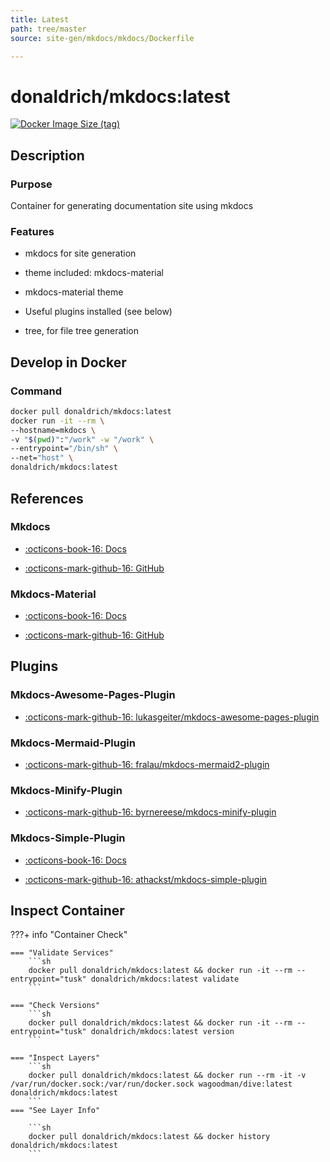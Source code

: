 ```yaml
---
title: Latest
path: tree/master
source: site-gen/mkdocs/mkdocs/Dockerfile

---
```


# donaldrich/mkdocs:latest

[![Docker Image Size (tag)](https://img.shields.io/docker/image-size/donaldrich/mkdocs/latest?color=blue&label=size&logo=docker&style=flat-square)](https://hub.docker.com/r/donaldrich/mkdocs/latest)

## Description

### Purpose

Container for generating documentation site using mkdocs

### Features

- mkdocs for site generation

- theme included: mkdocs-material

- mkdocs-material theme

- Useful plugins installed (see below)

- tree, for file tree generation

## Develop in Docker

### Command

```sh
docker pull donaldrich/mkdocs:latest
docker run -it --rm \
--hostname=mkdocs \
-v "$(pwd)":"/work" -w "/work" \
--entrypoint="/bin/sh" \
--net="host" \
donaldrich/mkdocs:latest
```

## References

### Mkdocs

- [:octicons-book-16: Docs](https://www.mkdocs.org)

- [:octicons-mark-github-16: GitHub](https://github.com/mkdocs/mkdocs)

### Mkdocs-Material

- [:octicons-book-16: Docs](https://squidfunk.github.io/mkdocs-material)

- [:octicons-mark-github-16: GitHub](https://github.com/squidfunk/mkdocs-material)

## Plugins

### Mkdocs-Awesome-Pages-Plugin

- [:octicons-mark-github-16: lukasgeiter/mkdocs-awesome-pages-plugin](https://github.com/lukasgeiter/mkdocs-awesome-pages-plugin)

### Mkdocs-Mermaid-Plugin

- [:octicons-mark-github-16: fralau/mkdocs-mermaid2-plugin](https://github.com/fralau/mkdocs-mermaid2-plugin)

### Mkdocs-Minify-Plugin

- [:octicons-mark-github-16: byrnereese/mkdocs-minify-plugin](https://github.com/byrnereese/mkdocs-minify-plugin)

### Mkdocs-Simple-Plugin

- [:octicons-book-16: Docs](https://www.allisonthackston.com/mkdocs-simple-plugin)

- [:octicons-mark-github-16: athackst/mkdocs-simple-plugin](https://github.com/athackst/mkdocs-simple-plugin)

## Inspect Container

???+ info "Container Check"

    === "Validate Services"
        ```sh
        docker pull donaldrich/mkdocs:latest && docker run -it --rm --entrypoint="tusk" donaldrich/mkdocs:latest validate
        ```

    === "Check Versions"
        ```sh
        docker pull donaldrich/mkdocs:latest && docker run -it --rm --entrypoint="tusk" donaldrich/mkdocs:latest version
        ```

    === "Inspect Layers"
        ```sh
        docker pull donaldrich/mkdocs:latest && docker run --rm -it -v /var/run/docker.sock:/var/run/docker.sock wagoodman/dive:latest donaldrich/mkdocs:latest
        ```
    === "See Layer Info"

        ```sh
        docker pull donaldrich/mkdocs:latest && docker history donaldrich/mkdocs:latest
        ```
